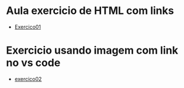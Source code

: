# Aula exercicio de HTML com links
- [Exercico01](html.link)
# Exercicio usando imagem com link no vs code
- [exercico02](img.html)